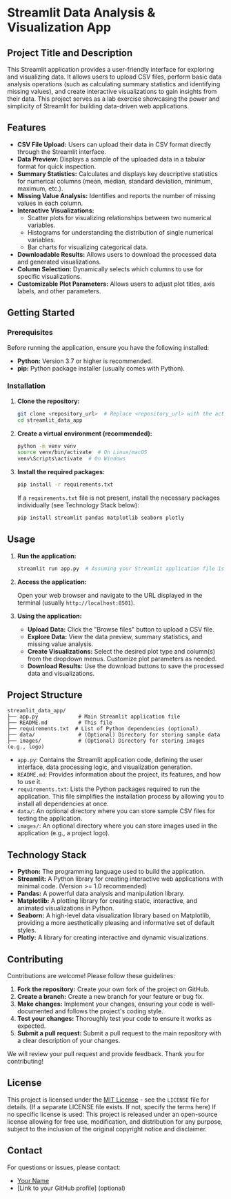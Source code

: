# Streamlit Data Analysis & Visualization App

## Project Title and Description

This Streamlit application provides a user-friendly interface for exploring and visualizing data.  It allows users to upload CSV files, perform basic data analysis operations (such as calculating summary statistics and identifying missing values), and create interactive visualizations to gain insights from their data. This project serves as a lab exercise showcasing the power and simplicity of Streamlit for building data-driven web applications.

## Features

*   **CSV File Upload:**  Users can upload their data in CSV format directly through the Streamlit interface.
*   **Data Preview:**  Displays a sample of the uploaded data in a tabular format for quick inspection.
*   **Summary Statistics:**  Calculates and displays key descriptive statistics for numerical columns (mean, median, standard deviation, minimum, maximum, etc.).
*   **Missing Value Analysis:**  Identifies and reports the number of missing values in each column.
*   **Interactive Visualizations:**
    *   Scatter plots for visualizing relationships between two numerical variables.
    *   Histograms for understanding the distribution of single numerical variables.
    *   Bar charts for visualizing categorical data.
*   **Downloadable Results:** Allows users to download the processed data and generated visualizations.
*   **Column Selection:** Dynamically selects which columns to use for specific visualizations.
*   **Customizable Plot Parameters:**  Allows users to adjust plot titles, axis labels, and other parameters.

## Getting Started

### Prerequisites

Before running the application, ensure you have the following installed:

*   **Python:**  Version 3.7 or higher is recommended.
*   **pip:**  Python package installer (usually comes with Python).

### Installation

1.  **Clone the repository:**

    ```bash
    git clone <repository_url>  # Replace <repository_url> with the actual URL
    cd streamlit_data_app
    ```

2.  **Create a virtual environment (recommended):**

    ```bash
    python -m venv venv
    source venv/bin/activate  # On Linux/macOS
    venv\Scripts\activate  # On Windows
    ```

3.  **Install the required packages:**

    ```bash
    pip install -r requirements.txt
    ```

    If a `requirements.txt` file is not present, install the necessary packages individually (see Technology Stack below):

    ```bash
    pip install streamlit pandas matplotlib seaborn plotly
    ```

## Usage

1.  **Run the application:**

    ```bash
    streamlit run app.py  # Assuming your Streamlit application file is named app.py
    ```

2.  **Access the application:**

    Open your web browser and navigate to the URL displayed in the terminal (usually `http://localhost:8501`).

3.  **Using the application:**

    *   **Upload Data:**  Click the "Browse files" button to upload a CSV file.
    *   **Explore Data:**  View the data preview, summary statistics, and missing value analysis.
    *   **Create Visualizations:**  Select the desired plot type and column(s) from the dropdown menus. Customize plot parameters as needed.
    *   **Download Results:**  Use the download buttons to save the processed data and visualizations.

## Project Structure

```
streamlit_data_app/
├── app.py             # Main Streamlit application file
├── README.md          # This file
├── requirements.txt  # List of Python dependencies (optional)
├── data/              # (Optional) Directory for storing sample data
├── images/            # (Optional) Directory for storing images (e.g., logo)
```

*   `app.py`: Contains the Streamlit application code, defining the user interface, data processing logic, and visualization generation.
*   `README.md`:  Provides information about the project, its features, and how to use it.
*   `requirements.txt`:  Lists the Python packages required to run the application. This file simplifies the installation process by allowing you to install all dependencies at once.
*   `data/`: An optional directory where you can store sample CSV files for testing the application.
*   `images/`: An optional directory where you can store images used in the application (e.g., a project logo).

## Technology Stack

*   **Python:**  The programming language used to build the application.
*   **Streamlit:**  A Python library for creating interactive web applications with minimal code.  (Version >= 1.0 recommended)
*   **Pandas:**  A powerful data analysis and manipulation library.
*   **Matplotlib:**  A plotting library for creating static, interactive, and animated visualizations in Python.
*   **Seaborn:**  A high-level data visualization library based on Matplotlib, providing a more aesthetically pleasing and informative set of default styles.
*   **Plotly:** A library for creating interactive and dynamic visualizations.

## Contributing

Contributions are welcome!  Please follow these guidelines:

1.  **Fork the repository:**  Create your own fork of the project on GitHub.
2.  **Create a branch:**  Create a new branch for your feature or bug fix.
3.  **Make changes:**  Implement your changes, ensuring your code is well-documented and follows the project's coding style.
4.  **Test your changes:**  Thoroughly test your code to ensure it works as expected.
5.  **Submit a pull request:**  Submit a pull request to the main repository with a clear description of your changes.

We will review your pull request and provide feedback.  Thank you for contributing!

## License

This project is licensed under the [MIT License](LICENSE) - see the `LICENSE` file for details. (If a separate LICENSE file exists. If not, specify the terms here)
If no specific license is used:
This project is released under an open-source license allowing for free use, modification, and distribution for any purpose, subject to the inclusion of the original copyright notice and disclaimer.

## Contact

For questions or issues, please contact:

*   [Your Name](your_email@example.com)
*   [Link to your GitHub profile] (optional)

